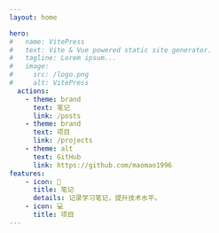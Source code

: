 ```yaml
---
layout: home

hero:
#   name: VitePress
#   text: Vite & Vue powered static site generator.
#   tagline: Lorem ipsum...
#   image:
#     src: /logo.png
#     alt: VitePress
  actions:
    - theme: brand
      text: 笔记
      link: /posts
    - theme: brand
      text: 项目
      link: /projects
    - theme: alt
      text: GitHub
      link: https://github.com/maomao1996
features:
    - icon: 📝
      title: 笔记
      details: 记录学习笔记，提升技术水平。
    - icon: 💻
      title: 项目
---
```


<!-- <Posts /> -->

<!-- <PostList /> -->

<!-- <Confetti /> -->